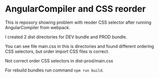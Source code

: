 # AngularCompiler and CSS reorder

This is reposory showing problem with reoder CSS selector after running AngularCompiler from webpack.

I created 2 dist directories for DEV bundle and PROD bundle.

You can see file main.css in this is directories and found different ordering CSS selectors, but order import CSS files is correct.

Not correct order CSS selectors in dist-prod/main.css

For rebuild bundles run command `npm run build`.
